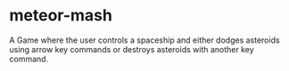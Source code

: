 # meteor-mash
A Game where the user controls a spaceship and either dodges asteroids using arrow key commands or destroys asteroids with another key command. 
